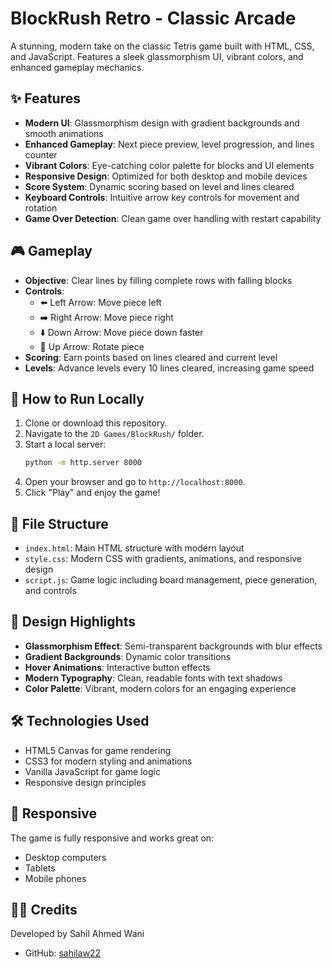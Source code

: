 # BlockRush Retro - Classic Arcade

A stunning, modern take on the classic Tetris game built with HTML, CSS, and JavaScript. Features a sleek glassmorphism UI, vibrant colors, and enhanced gameplay mechanics.


## ✨ Features

- **Modern UI**: Glassmorphism design with gradient backgrounds and smooth animations
- **Enhanced Gameplay**: Next piece preview, level progression, and lines counter
- **Vibrant Colors**: Eye-catching color palette for blocks and UI elements
- **Responsive Design**: Optimized for both desktop and mobile devices
- **Score System**: Dynamic scoring based on level and lines cleared
- **Keyboard Controls**: Intuitive arrow key controls for movement and rotation
- **Game Over Detection**: Clean game over handling with restart capability

## 🎮 Gameplay

- **Objective**: Clear lines by filling complete rows with falling blocks
- **Controls**:
  - ⬅️ Left Arrow: Move piece left
  - ➡️ Right Arrow: Move piece right
  - ⬇️ Down Arrow: Move piece down faster
  - 🔄 Up Arrow: Rotate piece
- **Scoring**: Earn points based on lines cleared and current level
- **Levels**: Advance levels every 10 lines cleared, increasing game speed

## 🚀 How to Run Locally

1. Clone or download this repository.
2. Navigate to the `2D Games/BlockRush/` folder.
3. Start a local server:
   ```bash
   python -m http.server 8000
   ```
4. Open your browser and go to `http://localhost:8000`.
5. Click "Play" and enjoy the game!

## 📁 File Structure

- `index.html`: Main HTML structure with modern layout
- `style.css`: Modern CSS with gradients, animations, and responsive design
- `script.js`: Game logic including board management, piece generation, and controls

## 🎨 Design Highlights

- **Glassmorphism Effect**: Semi-transparent backgrounds with blur effects
- **Gradient Backgrounds**: Dynamic color transitions
- **Hover Animations**: Interactive button effects
- **Modern Typography**: Clean, readable fonts with text shadows
- **Color Palette**: Vibrant, modern colors for an engaging experience

## 🛠️ Technologies Used

- HTML5 Canvas for game rendering
- CSS3 for modern styling and animations
- Vanilla JavaScript for game logic
- Responsive design principles

## 📱 Responsive

The game is fully responsive and works great on:
- Desktop computers
- Tablets
- Mobile phones

## 👨‍💻 Credits

Developed by Sahil Ahmed Wani

- GitHub: [sahilaw22](https://github.com/sahilaw22)
